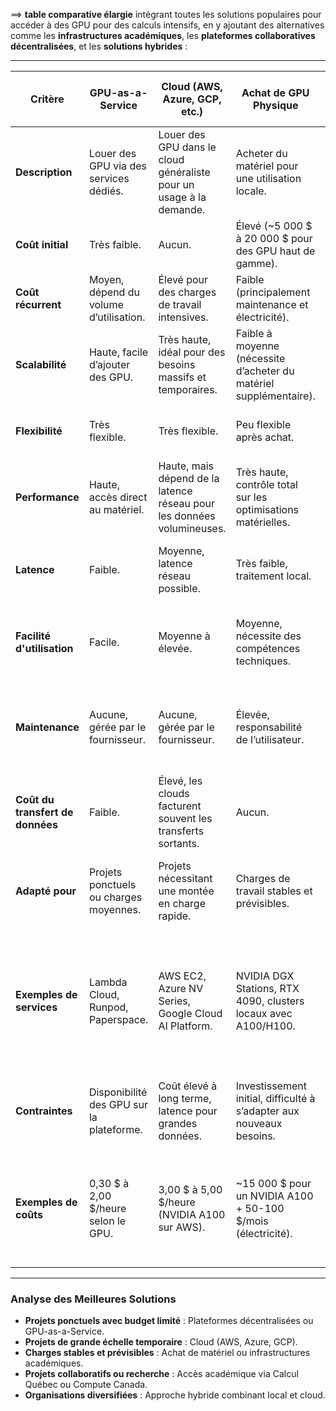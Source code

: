 ==> **table comparative élargie** intégrant toutes les solutions populaires pour accéder à des GPU pour des calculs intensifs, en y ajoutant des alternatives comme les **infrastructures académiques**, les **plateformes collaboratives décentralisées**, et les **solutions hybrides** :

---

| **Critère**                     | **GPU-as-a-Service**                                                                                      | **Cloud (AWS, Azure, GCP, etc.)**                                                                  | **Achat de GPU Physique**                                                                                      | **Infrastructures Académiques**                                                                              | **Plateformes Décentralisées** (e.g., Vast.ai, Golem)                                                        | **Approche Hybride**                                                                                        |
|---------------------------------|-----------------------------------------------------------------------------------------------------------|----------------------------------------------------------------------------------------------------|---------------------------------------------------------------------------------------------------------------|---------------------------------------------------------------------------------------------------------------|---------------------------------------------------------------------------------------------------------------|-------------------------------------------------------------------------------------------------------------|
| **Description**                 | Louer des GPU via des services dédiés.                                                                    | Louer des GPU dans le cloud généraliste pour un usage à la demande.                               | Acheter du matériel pour une utilisation locale.                                                              | Accéder à des clusters de calcul académiques (e.g., Calcul Québec, Compute Canada).                          | Louer des GPU via des réseaux décentralisés ou collaboratifs.                                                | Combinaison de solutions locales et cloud pour maximiser flexibilité et coûts.                              |
| **Coût initial**                | Très faible.                                                                                              | Aucun.                                                                                            | Élevé (~5 000 $ à 20 000 $ pour des GPU haut de gamme).                                                       | Très faible à nul (subventions ou frais réduits pour les chercheurs/startups).                                | Très faible.                                                                                                  | Variable, dépend de la combinaison.                                                                         |
| **Coût récurrent**              | Moyen, dépend du volume d’utilisation.                                                                    | Élevé pour des charges de travail intensives.                                                     | Faible (principalement maintenance et électricité).                                                           | Faible, souvent subventionné ou à coût très réduit.                                                          | Faible à moyen selon la plateforme.                                                                          | Faible à élevé selon l’équilibre cloud/local.                                                                |
| **Scalabilité**                 | Haute, facile d’ajouter des GPU.                                                                          | Très haute, idéal pour des besoins massifs et temporaires.                                        | Faible à moyenne (nécessite d’acheter du matériel supplémentaire).                                            | Moyenne, dépend de la disponibilité des ressources académiques.                                              | Moyenne, dépend des GPU disponibles sur le réseau.                                                           | Très haute, avec flexibilité combinée du cloud et du matériel local.                                         |
| **Flexibilité**                 | Très flexible.                                                                                            | Très flexible.                                                                                    | Peu flexible après achat.                                                                                     | Moyenne, accès limité aux ressources en période de forte demande.                                             | Moyenne à élevée, selon les hôtes.                                                                           | Très élevée, adaptée à divers scénarios.                                                                     |
| **Performance**                 | Haute, accès direct au matériel.                                                                          | Haute, mais dépend de la latence réseau pour les données volumineuses.                           | Très haute, contrôle total sur les optimisations matérielles.                                                 | Haute, mais parfois limitée par le partage des ressources.                                                   | Moyenne à haute, dépend des configurations individuelles.                                                    | Très haute, en tirant parti des avantages du local et du cloud.                                              |
| **Latence**                     | Faible.                                                                                                   | Moyenne, latence réseau possible.                                                                 | Très faible, traitement local.                                                                                | Moyenne, accès via VPN ou réseaux de recherche.                                                              | Moyenne, dépend de l’hôte distant.                                                                           | Variable, faible pour le local, moyenne pour le cloud.                                                       |
| **Facilité d'utilisation**      | Facile.                                                                                                   | Moyenne à élevée.                                                                                 | Moyenne, nécessite des compétences techniques.                                                                | Moyenne, nécessite des collaborations académiques.                                                           | Facile, souvent des interfaces simples.                                                                      | Moyenne, nécessite de gérer des pipelines multi-infrastructure.                                              |
| **Maintenance**                 | Aucune, gérée par le fournisseur.                                                                         | Aucune, gérée par le fournisseur.                                                                 | Élevée, responsabilité de l’utilisateur.                                                                      | Aucune, gérée par le centre académique.                                                                       | Aucune, gérée par le réseau décentralisé.                                                                     | Variable, maintenance locale combinée avec des services cloud gérés.                                         |
| **Coût du transfert de données**| Faible.                                                                                                   | Élevé, les clouds facturent souvent les transferts sortants.                                      | Aucun.                                                                                                        | Faible, souvent inclus dans l’allocation.                                                                    | Faible, mais dépend des réseaux.                                                                             | Variable, dépend des données locales et cloud.                                                               |
| **Adapté pour**                 | Projets ponctuels ou charges moyennes.                                                                    | Projets nécessitant une montée en charge rapide.                                                  | Charges de travail stables et prévisibles.                                                                    | Chercheurs, startups académiques, projets collaboratifs.                                                     | Charges ponctuelles ou budgets limités.                                                                      | Organisations avec des charges variables ou des besoins diversifiés.                                         |
| **Exemples de services**        | Lambda Cloud, Runpod, Paperspace.                                                                         | AWS EC2, Azure NV Series, Google Cloud AI Platform.                                               | NVIDIA DGX Stations, RTX 4090, clusters locaux avec A100/H100.                                                | Calcul Québec, Compute Canada, centres de recherche internationaux.                                           | Vast.ai, Golem, BOINC.                                                                                       | Cloud + matériel physique (e.g., AWS pour entraînement ponctuel, GPU local pour traitements stables).       |
| **Contraintes**                 | Disponibilité des GPU sur la plateforme.                                                                  | Coût élevé à long terme, latence pour grandes données.                                             | Investissement initial, difficulté à s’adapter aux nouveaux besoins.                                          | Nécessité de partenariats académiques, accès limité pendant les périodes de forte demande.                   | Latence et performance variables selon l’hôte.                                                               | Nécessite une expertise pour gérer les pipelines multi-infrastructure.                                       |
| **Exemples de coûts**           | 0,30 $ à 2,00 $/heure selon le GPU.                                                                       | 3,00 $ à 5,00 $/heure (NVIDIA A100 sur AWS).                                                     | ~15 000 $ pour un NVIDIA A100 + 50-100 $/mois (électricité).                                                  | Gratuit ou faible coût pour startups collaborant avec des universités.                                        | ~0,10 $ à 0,50 $/heure pour des GPU standard.                                                                | Variable selon la combinaison choisie (e.g., ~3 $/heure cloud pour pics + local pour tâches courantes).      |

---

### **Analyse des Meilleures Solutions**
- **Projets ponctuels avec budget limité** : Plateformes décentralisées ou GPU-as-a-Service.
- **Projets de grande échelle temporaire** : Cloud (AWS, Azure, GCP).
- **Charges stables et prévisibles** : Achat de matériel ou infrastructures académiques.
- **Projets collaboratifs ou recherche** : Accès académique via Calcul Québec ou Compute Canada.
- **Organisations diversifiées** : Approche hybride combinant local et cloud.
